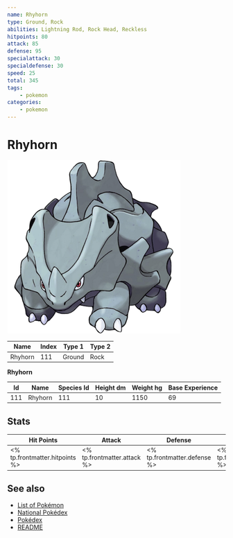 ```yaml
---
name: Rhyhorn
type: Ground, Rock
abilities: Lightning Rod, Rock Head, Reckless
hitpoints: 80
attack: 85
defense: 95
specialattack: 30
specialdefense: 30
speed: 25
total: 345
tags:
    - pokemon
categories:
    - pokemon
---
```


# Rhyhorn


![Rhyhorn](images/111.png)

| **Name** | **Index** | **Type 1** | **Type 2** |
|----|----|----|----|
| Rhyhorn | 111 | Ground | Rock  |

**Rhyhorn** 




| **Id** | **Name** | **Species Id** | **Height dm** | **Weight hg** | **Base Experience** |
|--------|----------|----------------|------------|------------|---------------------|
| 111 | Rhyhorn | 111 | 10 | 1150 | 69 |



## Stats

| **Hit Points** | **Attack** | **Defense** | **Special Attack** | **Special Defense** | **Speed** | **Total** |
|----------------|------------|-------------|--------------------|---------------------|-----------|-----------|
| <% tp.frontmatter.hitpoints %> | <% tp.frontmatter.attack %> | <% tp.frontmatter.defense %> | <% tp.frontmatter.specialattack %> | <% tp.frontmatter.specialdefense %> | <% tp.frontmatter.speed %> | <% tp.frontmatter.total %> |

## See also

- [List of Pokémon](../pokemon.md)
- [National Pokédex](../national_pokedex.md)
- [Pokédex](../pokedex.md)
- [README](../README.md)
